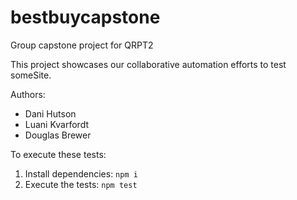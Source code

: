 # bestbuycapstone
Group capstone project for QRPT2

This project showcases our collaborative automation efforts to test
someSite.

Authors:

- Dani Hutson
- Luani Kvarfordt
- Douglas Brewer

To execute these tests:

1. Install dependencies: `npm i`
1. Execute the tests: `npm test`
